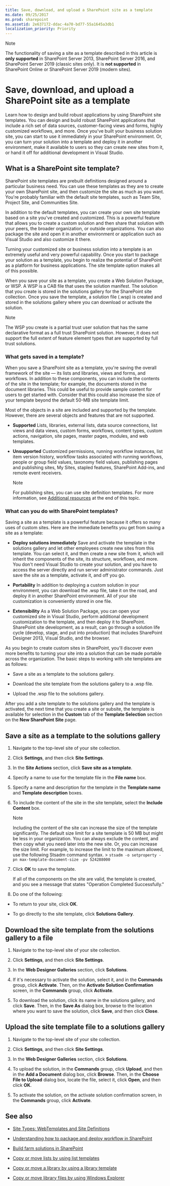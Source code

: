 ```yaml
---
title: Save, download, and upload a SharePoint site as a template
ms.date: 09/25/2017
ms.prod: sharepoint
ms.assetid: 2e637172-ddac-4a70-bd77-55a1645a3db1
localization_priority: Priority
---
```


> [!NOTE]
> The functionality of saving a site as a template described in this article is **only supported** in SharePoint Server 2013, SharePoint Server 2016, and SharePoint Server 2019 (classic sites only). It is **not supported** in SharePoint Online or SharePoint Server 2019 (modern sites).

# Save, download, and upload a SharePoint site as a template
Learn how to design and build robust applications by using SharePoint site templates.
You can design and build robust SharePoint applications that include a rich set of data sources, customer-facing views and forms, highly customized workflows, and more. Once you've built your business solution site, you can start to use it immediately in your SharePoint environment. Or, you can turn your solution into a template and deploy it in another environment, make it available to users so they can create new sites from it, or hand it off for additional development in Visual Studio.
  
    
    


## What is a SharePoint site template?
<a name="bkmk_WhatIsTemplate"> </a>

SharePoint site templates are prebuilt definitions designed around a particular business need. You can use these templates as they are to create your own SharePoint site, and then customize the site as much as you want. You're probably familiar with the default site templates, such as Team Site, Project Site, and Communities Site.
  
    
    
In addition to the default templates, you can create your own site template based on a site you've created and customized. This is a powerful feature that allows you to create a custom solution and then share that solution with your peers, the broader organization, or outside organizations. You can also package the site and open it in another environment or application such as Visual Studio and also customize it there.
  
    
    
Turning your customized site or business solution into a template is an extremely useful and very powerful capability. Once you start to package your solution as a template, you begin to realize the potential of SharePoint as a platform for business applications. The site template option makes all of this possible.
  
    
    
When you save your site as a template, you create a Web Solution Package, or WSP. A WSP is a CAB file that uses the solution manifest. The solution that you create is stored in the solutions gallery for the SharePoint site collection. Once you save the template, a solution file (.wsp) is created and stored in the solutions gallery where you can download or activate the solution.
  
> [!NOTE]
> The WSP you create is a partial trust user solution that has the same declarative format as a full trust SharePoint solution. However, it does not support the full extent of feature element types that are supported by full trust solutions. 
  
    
    


### What gets saved in a template?

When you save a SharePoint site as a template, you're saving the overall framework of the site — its lists and libraries, views and forms, and workflows. In addition to these components, you can include the contents of the site in the template; for example, the documents stored in the document libraries. This could be useful to provide sample content for users to get started with. Consider that this could also increase the size of your template beyond the default 50-MB site template limit.
  
    
    
Most of the objects in a site are included and supported by the template. However, there are several objects and features that are not supported. 
  
    
    

- **Supported** Lists, libraries, external lists, data source connections, list views and data views, custom forms, workflows, content types, custom actions, navigation, site pages, master pages, modules, and web templates.
    
  
- **Unsupported** Customized permissions, running workflow instances, list item version history, workflow tasks associated with running workflows, people or group field values, taxonomy field values, publishing pages and publishing sites, My Sites, stapled features, SharePoint Add-ins, and remote event receivers.
    
    > [!NOTE]
    > For publishing sites, you can use site definition templates. For more information, see  [Additional resources](save-download-and-upload-a-sharepoint-site-as-a-template.md#bkmk_additionalresources) at the end of this topic.

### What can you do with SharePoint templates?

Saving a site as a template is a powerful feature because it offers so many uses of custom sites. Here are the immediate benefits you get from saving a site as a template:
  
    
    

- **Deploy solutions immediately** Save and activate the template in the solutions gallery and let other employees create new sites from this template. You can select it, and then create a new site from it, which will inherit the components of the site, its structure, workflows, and more. You don't need Visual Studio to create your solution, and you have to access the server directly and run server administrator commands. Just save the site as a template, activate it, and off you go.
    
  
- **Portability** In addition to deploying a custom solution in your environment, you can download the .wsp file, take it on the road, and deploy it in another SharePoint environment. All of your site customization is conveniently stored in one file.
    
  
- **Extensibility** As a Web Solution Package, you can open your customized site in Visual Studio, perform additional development customization to the template, and then deploy it to SharePoint. SharePoint site development, as a result, can go through a solution life cycle (develop, stage, and put into production) that includes SharePoint Designer 2013, Visual Studio, and the browser.
    
  
As you begin to create custom sites in SharePoint, you'll discover even more benefits to turning your site into a solution that can be made portable across the organization. The basic steps to working with site templates are as follows:
  
    
    

- Save a site as a template to the solutions gallery.
    
  
- Download the site template from the solutions gallery to a .wsp file.
    
  
- Upload the .wsp file to the solutions gallery.
    
  
After you add a site template to the solutions gallery and the template is activated, the next time that you create a site or subsite, the template is available for selection in the **Custom** tab of the **Template Selection** section on the **New SharePoint Site** page.
  
    
    

## Save a site as a template to the solutions gallery
<a name="bkmk_SaveTemplate"> </a>


1. Navigate to the top-level site of your site collection.
    
  
2. Click **Settings**, and then click **Site Settings**.
    
  
3. In the **Site Actions** section, click **Save site as a template**.
    
  
4. Specify a name to use for the template file in the **File name** box.
    
  
5. Specify a name and description for the template in the **Template name** and **Template description** boxes.
    
  
6. To include the content of the site in the site template, select the **Include Content** box.
    
    > [!NOTE]
    > Including the content of the site can increase the size of the template significantly. The default size limit for a site template is 50 MB but might be less in your organization. You can always exclude the content, and then copy what you need later into the new site. Or, you can increase the size limit. For example, to increase the limit to the maximum allowed, use the following Stsadm command syntax. >  `stsadm -o setproperty -pn max-template-document-size -pv 524288000`

7. Click **OK** to save the template.
    
    If all of the components on the site are valid, the template is created, and you see a message that states "Operation Completed Successfully."
    
  
8. Do one of the following:
    
  - To return to your site, click **OK**.
    
  
  - To go directly to the site template, click **Solutions Gallery**.
    
  

## Download the site template from the solutions gallery to a file
<a name="bkmk_DownloadTemplate"> </a>


1. Navigate to the top-level site of your site collection.
    
  
2. Click **Settings**, and then click **Site Settings**.
    
  
3. In the **Web Designer Galleries** section, click **Solutions**.
    
  
4. If it's necessary to activate the solution, select it, and in the **Commands** group, click **Activate**. Then, on the **Activate Solution Confirmation** screen, in the **Commands** group, click **Activate**.
    
  
5. To download the solution, click its name in the solutions gallery, and click **Save**. Then, in the **Save As** dialog box, browse to the location where you want to save the solution, click **Save**, and then click **Close**.
    
  

## Upload the site template file to a solutions gallery
<a name="bkmk_UploadTemplate"> </a>


1. Navigate to the top-level site of your site collection.
    
  
2. Click **Settings**, and then click **Site Settings**.
    
  
3. In the **Web Designer Galleries** section, click **Solutions**.
    
  
4. To upload the solution, in the **Commands** group, click **Upload**, and then in the **Add a Document** dialog box, click **Browse**. Then, in the **Choose File to Upload** dialog box, locate the file, select it, click **Open**, and then click **OK**.
    
  
5. To activate the solution, on the activate solution confirmation screen, in the **Commands** group, click **Activate**.
    
  

## See also
<a name="bkmk_additionalresources"> </a>


-  [Site Types: WebTemplates and Site Definitions](http://msdn.microsoft.com/en-us/library/ms434313.aspx)
    
  
-  [Understanding how to package and deploy workflow in SharePoint](http://msdn.microsoft.com/en-us/library/jj819316%28v=office.15%29.aspx)
    
  
-  [Build farm solutions in SharePoint](http://msdn.microsoft.com/en-us/library/jj163902%28v=office.15%29.aspx)
    
  
-  [Copy or move lists by using list templates](http://office.com/redir/HA101782479.aspx)
    
  
-  [Copy or move a library by using a library template](http://office.com/redir/HA101814157.aspx)
    
  
-  [Copy or move library files by using Windows Explorer](http://office.com/redir/HA101811182.aspx)
    
  

